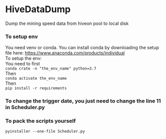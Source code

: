 # HiveDataDump
Dump the mining speed data from hiveon pool to local disk

### To setup env  
You need venv or conda.
You can install conda by downloading the setup file here: https://www.anaconda.com/products/individual  
To setup the env:  
You need to first   
`conda crate -n "the_env_name" python=3.7`  
Then  
`conda activate the_env_name`  
Then  
`pip install -r requirements`  


### To change the trigger date, you just need to change the line 11 in Scheduler.py

### To pack the scripts yourself
`pyinstaller --one-file Scheduler.py`  

